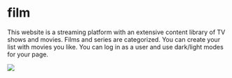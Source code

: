 # film
This website is a streaming platform with an extensive content library of TV shows and movies. Films and series are categorized. You can create your list with movies you like. You can log in as a user and use dark/light modes for your page.



<img src="/img/film.gif" />
